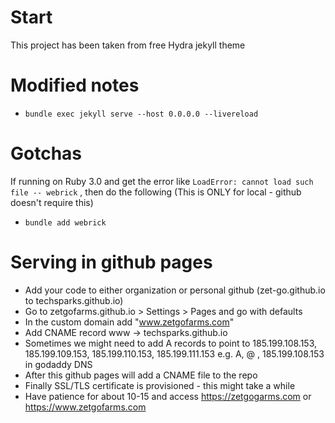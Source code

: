 # Start
This project has been taken from free Hydra jekyll theme
# Modified notes
- `bundle exec jekyll serve --host 0.0.0.0 --livereload`

# Gotchas
If running on Ruby 3.0 and get the error like `LoadError: cannot load such file -- webrick` , then do the following   (This is ONLY for local - github doesn't require this)

- `bundle add webrick`

# Serving in github pages
- Add your code to either organization or personal github (zet-go.github.io to techsparks.github.io)
- Go to zetgofarms.github.io > Settings > Pages and go with defaults
- In the custom domain add "www.zetgofarms.com" 
- Add CNAME record www -> techsparks.github.io 
- Sometimes we might need to add A records to point to 185.199.108.153, 185.199.109.153, 185.199.110.153, 185.199.111.153 e.g. A, @ , 185.199.108.153 in godaddy DNS
- After this github pages will add a CNAME file to the repo
- Finally SSL/TLS certificate is provisioned - this might take a while
- Have patience for about 10-15 and access https://zetgogarms.com or https://www.zetgofarms.com
